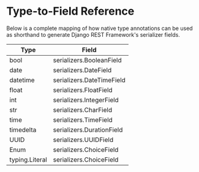 # Type-to-Field Reference

Below is a complete mapping of how native type annotations can be used as shorthand to generate Django REST Framework's serializer fields.

| Type           | Field                     |
| -------------- | ------------------------- |
| bool           | serializers.BooleanField  |
| date           | serializers.DateField     |
| datetime       | serializers.DateTimeField |
| float          | serializers.FloatField    |
| int            | serializers.IntegerField  |
| str            | serializers.CharField     |
| time           | serializers.TimeField     |
| timedelta      | serializers.DurationField |
| UUID           | serializers.UUIDField     |
| Enum           | serializers.ChoiceField   |
| typing.Literal | serializers.ChoiceField   |
